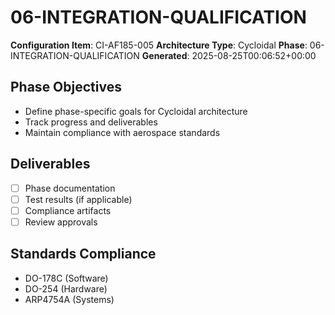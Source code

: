 # 06-INTEGRATION-QUALIFICATION

**Configuration Item**: CI-AF185-005
**Architecture Type**: Cycloidal
**Phase**: 06-INTEGRATION-QUALIFICATION
**Generated**: 2025-08-25T00:06:52+00:00

## Phase Objectives
- Define phase-specific goals for Cycloidal architecture
- Track progress and deliverables
- Maintain compliance with aerospace standards

## Deliverables
- [ ] Phase documentation
- [ ] Test results (if applicable)
- [ ] Compliance artifacts
- [ ] Review approvals

## Standards Compliance
- DO-178C (Software)
- DO-254 (Hardware)
- ARP4754A (Systems)
